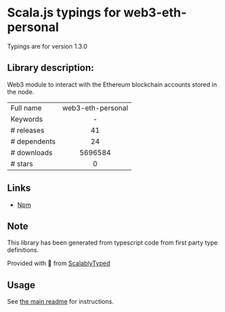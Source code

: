 
# Scala.js typings for web3-eth-personal

Typings are for version 1.3.0

## Library description:
Web3 module to interact with the Ethereum blockchain accounts stored in the node.

|                    |                 |
| ------------------ | :-------------: |
| Full name          | web3-eth-personal |
| Keywords           | - |
| # releases         | 41 |
| # dependents       | 24 |
| # downloads        | 5696584 |
| # stars            | 0 |

## Links
- [Npm](https://www.npmjs.com/package/web3-eth-personal)
    


## Note
This library has been generated from typescript code from first party type definitions.

Provided with :purple_heart: from [ScalablyTyped](https://github.com/oyvindberg/ScalablyTyped)

## Usage
See [the main readme](../../readme.md) for instructions.


